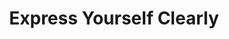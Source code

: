 ---
ee_id: '4152'
site: '1'
type: '2'
url: 2013-062-express-yourself-clearly
title: Express Yourself Clearly
year: '2013'
display_year: '2013'
medium: Walmart Polar Bear TV, USB stick, Jpeg sequence
dims: 30 x 32 x 11 inches
pitch: "​Clinton jogging on a TV which looks like apolar bear :/"
ps: ''
live_url: ''
related: "[4151] [2012-117-express-yourself-clearly] 2012-117 Express Yourself Clearly"
youtube: ''
related_code: ''
imgs: express-yourself-clearly-2013-062-full-database-JW.jpg
subheading: ''
download: ''
add_credit: ''
commission: ''
layout: things-i-made
---